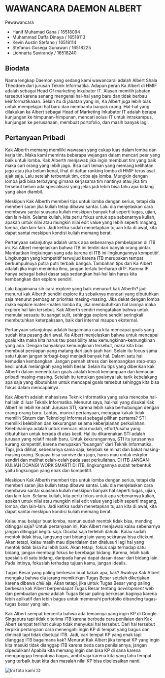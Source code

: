 # WAWANCARA DAEMON ALBERT

Pewawancara
- Hanif Muhamad Gana      / 16518094
- Muhammad Daffa Dinaya   / 16518113
- Kevin Austin Stefano    / 16518114
- Stefanus Gusega Gunawan / 16518225
- Lionnarta Savirandy     / 16518240

## Biodata
Nama lengkap Daemon yang sedang kami wawancarai adalah Albert Shala Theodore dari jurusan Teknik Informatika. Adapun peran Ka Albert di HMIF adalah sebagai Head Of marketing Inkubator IT. Alasan memilih jabatan tersebut karena senang mengenai hal-hal yang baru dan tidak berbau keinformatikaaan. Selain itu di jabatan yang ini, Ka Albert juga lebih bias untuk mempelajari hal baru dan membantu banyak orang. Hal-hal yang dilakukan ka Albert sebagai Head of Marketing Inkubator IT adalah berupa kunjungan ke himpunan-himpunan, mencari solusi IT untuk intrakampus, kunjungan ke perusahaan, membuat portofolio, dan masih banyak lagi.

## Pertanyaan Pribadi
Kak Alberth memang memiliki wawasan yang cukup luas dalam lomba dan kerja tim. Maka kami meminta beberapa wejangan dalam mencari peer yang baik untuk lomba. Kak Alberth menjawab jika ingin membuat tim yang baik maka cari orang yang lebih jago. Bisa cari teman yang memang kelihatan jago atau jika belum kenal, lihat di daftar ranking lomba di HMIF terus asal ajak saja. Lalu setelah terbentuk tim, coba aja lomba. Mungkin dengan lomba jadi bisa terbayang gimana kerjasama tim nantinya atau jika tim tersebut belum ada spesialisasi yang jelas jadi lebih bisa tahu apa bidang yang akan diambil.

Meskipun Kak Alberth memberi tips untuk lomba dengan serius, tetapi dia memberi saran jika kuliah tetap dibawa santai. Lalu dia menjelaskan cara membawa santai suasana kuliah meskipun banyak hal seperti tugas, ujian, dan lain-lain. Selama kuliah, kita perlu fokus untuk apa sebenarnya kuliah, apakah untuk nilai atau mungkin nilai edit value yang lebih seperti magang, lomba, dan lain-lain. Jadi ketika sudah menetapkan tujuan kita di awal, kita dapat santai meskipun kondisi kuliah memang berat.

Pertanyaan selanjutnya adalah untuk apa sebenarnya pembelajaran di ITB ini. Ka Albert menjelaskan bahwa ITB ini terdiri dari banyak orang pintar. Manfaatkan lingkungan yang ada karena di ITB ini lingkungannya kompetitif. Lingkungan yang kompetitif terwujud karena ITB merupakan tempat berkumpulnuya putra putri terbaik bangsa. Tambahan tips dari Ka Albert adalah jika ingin menimba ilmu, jangan terlalu berharap di IF. Karena IF hanya sebagai bekal dasar saja sedangkan hal-hal lain harus kita kembangkan dan explore sendiri.

Lalu bagaimana sih cara explore yang baik menururt kak Alberth? jadi menurut kak Alberth sendiri explore itu sebaiknya mencari yang dibutuhkan saja menurut pembagian prioritas masing-masing. Jika dekat dengan lomba maka explore materi-materi lomba itu, jika membutuhkan hal lainnya maka explore hal lain tersebut. Kak Alberth sendiri mengatakan bahwa untuk memulai sesuatu itu sangat sulit, sehingga explore sendiri seringkali membutuhkan keterpaksaan, baik dari internal maupun eksternal.

Pertanyaan selanjutnya  adalah bagaimana cara kita mencapai goals yang sudah kita pasang dari awal. Ka Albert menjelaskan bahwa untuk mencapai goals kita maka kita harus tau possibility atau kemungkinan-kemungkinan yang ada. Dengan banyaknya kemungkinan tersebut, maka kita bias membuat  persiapan yang matang dari jauh-jauh hari. Selain itu focus sama satu tujuan jangan terbagi-bagi menjadi banyak hal. Dalami satu hal kemudian kembangkan. Jangan pernah stress dan kembangkan step-step kecil untuk melangkah yang lebih besar. Selain itu tips yang diberikan kak Alberth dalam menentukan goals adalah kenali kemampuan dan kemauan pribadi masing-masing. Setelah itu tentukan goalsnya lalu tarik kebelakang apa saja yang dibutuhkan untuk mencapai goals tersebut sehingga kita bisa fokus dalam mencapainya.

Kak Alberth adalah mahasiswa Teknik Informatika yang suka mencoba hal-hal lain di luar Teknik Informatika. Menurut saya, hal-hal yang disukai Kak Albert ini lebih ke arah Jurusan STI, karena lebih suka berhubungan dengan orang-orang baru. Lantas, muncul pertanyaan, mengapa kakak tidak memilih Sistem dan Teknologi Informasi sebagai pilihan pertama? STI memiliki kelebihan dan kekurangan selama keberjalanan perkuliahan. Kelebihannya adalah untuk mencari nilai mudah, effort/usaha yang dibutuhkan untuk berada di atas kecil. Hal itu dikarenakan STI adalah jurusan yang relatif masih baru. Untuk kekurangannya, STI itu jurusannya kurang kompetitif, karena merupakan "buangan" dari Teknik Informatika. Tapi, jika dilihat, sebenarnya sama saja, kembali ke minat dan bakat masing-masing orang. Supaya bisa survive dan jago, harus mau untuk eskplor sendiri dan melihat celah-celah pada saat perkuliahan. DI ITB JANGAN KULIAH DOANG! WORK SMART! Di ITB, lingkungannya sudah terbentuk yaitu lingkungan yang enak dan kompetitif.

Meskipun Kak Alberth memberi tips untuk lomba dengan serius, tetapi dia memberi saran jika kuliah tetap dibawa santai. Lalu dia menjelaskan cara membawa santai suasana kuliah meskipun banyak hal seperti tugas, ujian, dan lain-lain. Selama kuliah, kita perlu fokus untuk apa sebenarnya kuliah, apakah untuk nilai atau mungkin nilai edit value yang lebih seperti magang, lomba, dan lain-lain. Jadi ketika sudah menetapkan tujuan kita di awal, kita dapat santai meskipun kondisi kuliah memang berat.

Kalau mau belajar buat lomba, namun sudah mentok tidak bisa, mending ditinggal saja?
Untuk pertanyaan ini, Kak Albert menjawab kalau sebenarnya jangan ditinggal begitu saja. Dicoba saja terlebih dahulu. Kalau sudah mentok tidak bisa, langsung cari bidang lain yang sekiranya bisa ditekuni. Akan tetapi, kalau masih mau diperdalam dan ditelusuri lagi hal yang mentok tidak bisa itu lebih baik. Akan tetapi, fokus saja terhadap satu bidang, jangan membagi fokus ke berebagai bidang. Karena, lebih baik spesialis di satu bidang, daripada hanya dapat dasar-dasar dari bidang lain. Pada intinya, fokuslah terhadap tujuan kamu, jangan idealis.

Tugas Besar yang paling berkesan buat kakak apa, kak?
Awalnya Kak Albert mengaku bahwa dia jarang memikirkan Tugas Besar setelah dikerjakan karena dibawa *chill* aja. Akan tetapi, jika untuk Tugas Besar yang paling berkesan kak Albert berpendapat Tugas Besar tentang *development* web dan pembuatan *game* adalah Tugas Besar paling berkesan baginya karena lebih aplikatif dan lebih bagus untuk memenuhi portofolio dibanding tugas-tugas besar yang lain.

Kak Albert sempat bercerita bahwa ada temannya yang ingin KP di Google Singapura tapi tidak diterima ITB karena berbeda cara penilaian dan Kak Abert sempat terlihat cukup tidak menyukai hal tersebut. Dari hal tersebut terpikir pertanyaan cara menengahi ingin KP di tempat yang bagus dan diminati tapi tidak disetujui ITB. Jadi, cari tempat KP yang enak tapi dianggap ITB bagaimana kak?
Menurut Kak Albert jika tempat KP yang ingin kita masuki tidak dianggap ITB karena beda cara penilaiannya, jangan dipedulikan! Apabila kita memang ingin dan bisa KP di sana karena menganggap tempatnya bagus, ambil saja karena kita yang tahu tempat yang terbaik buat kita dan masalah nilai KP bisa diselesaikan nanti.

![Ini foto kami :D](16518094-16518113-16518114-16518225-16518240.jpg "Dari kiri ke kanan : Daffa, Hanif, Lio, Evan, Fano, Kak Albert")